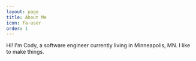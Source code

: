 ```yaml
---
layout: page
title: About Me
icon: fa-user
order: 1
---
```


Hi! I'm Cody, a software engineer currently living in Minneapolis, MN. I like to make things.